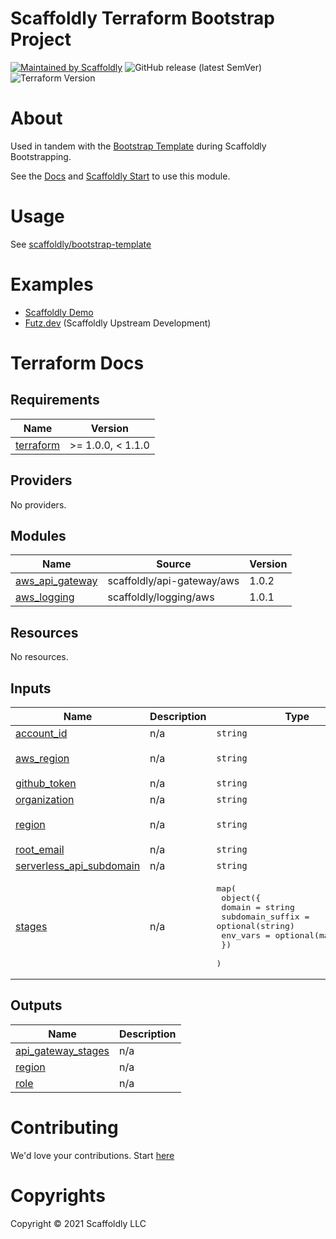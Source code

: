 # Scaffoldly Terraform Bootstrap Project

[![Maintained by Scaffoldly](https://img.shields.io/badge/maintained%20by-scaffoldly-blueviolet)](https://github.com/scaffoldly)
![GitHub release (latest SemVer)](https://img.shields.io/github/v/release/scaffoldly/terraform-scaffoldly-bootstrap)
![Terraform Version](https://img.shields.io/badge/tf-%3E%3D0.15.0-blue.svg)

# About

Used in tandem with the [Bootstrap Template](https://github.com/scaffoldly/bootstrap-template) during Scaffoldly Bootstrapping.

See the [Docs](https://docs.scaffold.ly) and [Scaffoldly Start](https://start.scaffold.ly) to use this module.

# Usage

See [scaffoldly/bootstrap-template](https://github.com/scaffoldly/bootstrap-template/blob/main/main.tf)

# Examples

- [Scaffoldly Demo](https://github.com/scaffoldly-demo/scaffoldly-bootstrap)
- [Futz.dev](https://github.com/futz-dev/scaffoldly-bootstrap) (Scaffoldly Upstream Development)

# Terraform Docs

<!-- BEGIN_TF_DOCS -->
## Requirements

| Name | Version |
|------|---------|
| <a name="requirement_terraform"></a> [terraform](#requirement\_terraform) | >= 1.0.0, < 1.1.0 |

## Providers

No providers.

## Modules

| Name | Source | Version |
|------|--------|---------|
| <a name="module_aws_api_gateway"></a> [aws\_api\_gateway](#module\_aws\_api\_gateway) | scaffoldly/api-gateway/aws | 1.0.2 |
| <a name="module_aws_logging"></a> [aws\_logging](#module\_aws\_logging) | scaffoldly/logging/aws | 1.0.1 |

## Resources

No resources.

## Inputs

| Name | Description | Type | Default | Required |
|------|-------------|------|---------|:--------:|
| <a name="input_account_id"></a> [account\_id](#input\_account\_id) | n/a | `string` | n/a | yes |
| <a name="input_aws_region"></a> [aws\_region](#input\_aws\_region) | n/a | `string` | `"us-east-1"` | no |
| <a name="input_github_token"></a> [github\_token](#input\_github\_token) | n/a | `string` | n/a | yes |
| <a name="input_organization"></a> [organization](#input\_organization) | n/a | `string` | n/a | yes |
| <a name="input_region"></a> [region](#input\_region) | n/a | `string` | `"us-east-1"` | no |
| <a name="input_root_email"></a> [root\_email](#input\_root\_email) | n/a | `string` | n/a | yes |
| <a name="input_serverless_api_subdomain"></a> [serverless\_api\_subdomain](#input\_serverless\_api\_subdomain) | n/a | `string` | `"sly"` | no |
| <a name="input_stages"></a> [stages](#input\_stages) | n/a | <pre>map(<br>    object({<br>      domain           = string<br>      subdomain_suffix = optional(string)<br>      env_vars         = optional(map(string))<br>    })<br>  )</pre> | n/a | yes |

## Outputs

| Name | Description |
|------|-------------|
| <a name="output_api_gateway_stages"></a> [api\_gateway\_stages](#output\_api\_gateway\_stages) | n/a |
| <a name="output_region"></a> [region](#output\_region) | n/a |
| <a name="output_role"></a> [role](#output\_role) | n/a |
<!-- END_TF_DOCS -->

# Contributing

We'd love your contributions. Start [here](https://docs.scaffold.ly/contributing)

# Copyrights

Copyright © 2021 Scaffoldly LLC
